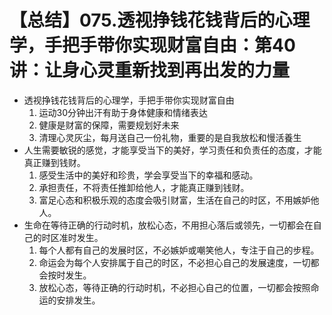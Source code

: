 # 【总结】075.透视挣钱花钱背后的心理学，手把手带你实现财富自由：第40讲：让身心灵重新找到再出发的力量

-   透视挣钱花钱背后的心理学，手把手带你实现财富自由
    1.  运动30分钟出汗有助于身体健康和情绪表达
    2.  健康是财富的保障，需要规划好未来
    3.  清理心灵灰尘，每月送自己一份礼物，重要的是自我放松和慢活養生
-   人生需要敏锐的感觉，才能享受当下的美好，学习责任和负责任的态度，才能真正赚到钱财。
    1.  感受生活中的美好和珍贵，学会享受当下的幸福和感动。
    2.  承担责任，不将责任推卸给他人，才能真正赚到钱财。
    3.  富足心态和积极乐观的态度会吸引财富，生活在自己的时区，不用嫉妒他人。
-   生命在等待正确的行动时机，放松心态，不用担心落后或领先，一切都会在自己的时区准时发生。
    1.  每个人都有自己的发展时区，不必嫉妒或嘲笑他人，专注于自己的步程。
    2.  命运会为每个人安排属于自己的时区，不必担心自己的发展速度，一切都会按时发生。
    3.  放松心态，等待正确的行动时机，不必担心自己的位置，一切都会按照命运的安排发生。